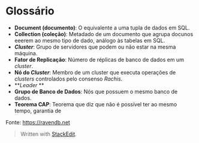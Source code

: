 
# Glossário
- **Document (documento)**: O equivalente a uma tupla de dados em SQL.
 - **Collection (coleção)**: Metadado de um documento que agrupa docunos eeerem ao mesmo tipo de dado, análogo às tabelas em SQL.
 - ***Cluster***: Grupo de servidores que podem ou não estar na mesma máquina.
 - **Fator de Replicação**: Número de réplicas de banco de dados em um *cluster*.
 - **Nó do *Cluster***: Membro de um cluster que executa operações de *clusters* controlados pelo consenso *Rachis*.
 - ***Leader* **
 - **Grupo de Banco de Dados**: Nós que possuem o mesmo banco de dados.
 - **Teorema CAP**: Teorema que diz que não é possível ter ao mesmo tempo, garantia de 

Fonte: https://ravendb.net

> Written with [StackEdit](https://stackedit.io/).
<!--stackedit_data:
eyJoaXN0b3J5IjpbLTM3ODM4NDgxMiw0MDYxNjA2MzMsLTU1MT
Q1ODczMSwxMjk4MDkxNzgxLDc4NDA0MDk2OSwtMTM5MTIzNzEz
MiwtMTExNjYwNDY4M119
-->